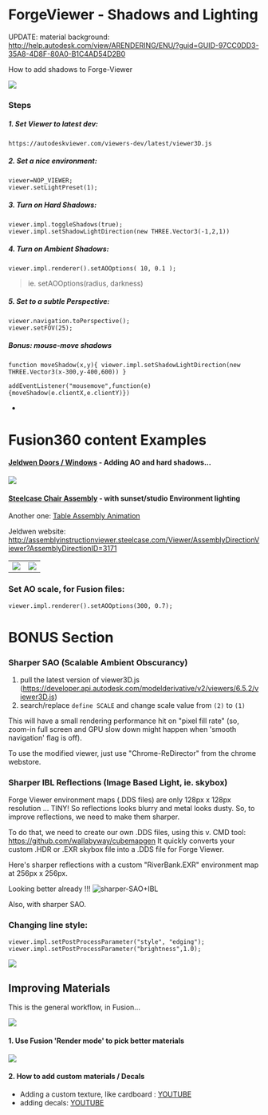 # ForgeViewer - Shadows and Lighting

UPDATE: material background: http://help.autodesk.com/view/ARENDERING/ENU/?guid=GUID-97CC0DD3-35A8-4D8F-80A0-B1C4AD54D2B0

How to add shadows to Forge-Viewer

<img src="docs/shadows.mov.gif">


### Steps

##### 1. Set Viewer to latest dev:
```
https://autodeskviewer.com/viewers-dev/latest/viewer3D.js
```


##### 2. Set a nice environment:

```
viewer=NOP_VIEWER;
viewer.setLightPreset(1);
```

##### 3. Turn on Hard Shadows:

```
viewer.impl.toggleShadows(true);
viewer.impl.setShadowLightDirection(new THREE.Vector3(-1,2,1))
```



##### 4. Turn on Ambient Shadows:

``` 
viewer.impl.renderer().setAOOptions( 10, 0.1 );
```

> ie. setAOOptions(radius, darkness)


##### 5. Set to a subtle Perspective:
```
viewer.navigation.toPerspective();
viewer.setFOV(25);
```

##### Bonus:  mouse-move shadows

```
function moveShadow(x,y){ viewer.impl.setShadowLightDirection(new THREE.Vector3(x-300,y-400,600)) }

addEventListener("mousemove",function(e){moveShadow(e.clientX,e.clientY)})
```

-


# Fusion360 content Examples


#### [Jeldwen Doors / Windows](https://youtu.be/lNlG00ZVUyI?t=4523) - Adding AO and hard shadows...

![](https://user-images.githubusercontent.com/440241/52377772-dc588c00-2a33-11e9-9a35-5e2d8539a361.png)


#### [Steelcase Chair Assembly](https://myhub.autodesk360.com/ue29c3308/g/shares/SH7f1edQT22b515c761e167f79f6b3132118?viewState=NoIgbgDAdAjCA0IDeAdEAXAngBwKZoC40ARXAZwEsBzAOzXjQEMyzd1C0AzAJl2%2B4DGANiEBaTgBYArAE5REgOyzRAIym4BogcIUwJahQGZGhtAF8QAXSA) - with sunset/studio Environment lighting

Another one: [Table Assembly Animation](http://assemblyinstructionviewer.steelcase.com/Viewer/AssemblyDirectionViewer?AssemblyDirectionID=13588)

Jeldwen website: http://assemblyinstructionviewer.steelcase.com/Viewer/AssemblyDirectionViewer?AssemblyDirectionID=3171

<table>
<td><img src="https://user-images.githubusercontent.com/440241/51944378-bc402180-23d0-11e9-9ee3-5a21c1a8647c.png"></td>
<td><img src="https://user-images.githubusercontent.com/440241/51944363-afbbc900-23d0-11e9-99a8-c4cca685e2f9.png"></td>
</table>


### Set AO scale, for Fusion files:

```
viewer.impl.renderer().setAOOptions(300, 0.7);
```


# BONUS Section

### Sharper SAO (Scalable Ambient Obscurancy)

1. pull the latest version of viewer3D.js (https://developer.api.autodesk.com/modelderivative/v2/viewers/6.5.2/viewer3D.js)
2. search/replace `define SCALE` and change scale value from `(2)` to `(1)` 

This will have a small rendering performance hit on "pixel fill rate" (so, zoom-in full screen and GPU slow down might happen when 'smooth navigation' flag is off).

To use the modified viewer, just use "Chrome-ReDirector" from the chrome webstore.


### Sharper IBL Reflections (Image Based Light, ie. skybox)
Forge Viewer environment maps (.DDS files) are only 128px x 128px resolution ... TINY!  So reflections looks blurry and metal looks dusty.
So, to improve reflections, we need to make them sharper.  

To do that, we need to create our own .DDS files, using this v. CMD tool: https://github.com/wallabyway/cubemapgen
It quickly converts your custom .HDR or .EXR skybox file into a .DDS file for Forge Viewer.

Here's sharper reflections with a custom "RiverBank.EXR" environment map at 256px x 256px.

Looking better already !!!
![sharper-SAO+IBL](https://user-images.githubusercontent.com/440241/54461156-071bbb80-4729-11e9-86b6-30b249b7f631.jpg)

Also, with sharper SAO.


### Changing line style:

```
viewer.impl.setPostProcessParameter("style", "edging");
viewer.impl.setPostProcessParameter("brightness",1.0);

```
![](https://user-images.githubusercontent.com/440241/51944553-340e4c00-23d1-11e9-9c5e-7c4eb9e34674.png)




## Improving Materials

This is the general workflow, in Fusion...

![](https://user-images.githubusercontent.com/440241/51944564-396b9680-23d1-11e9-9e5b-c94067b5b6f0.png)

#### 1. Use Fusion 'Render mode' to pick better materials 
![](https://user-images.githubusercontent.com/440241/51944571-3f617780-23d1-11e9-80dd-7e8dd0f1f54f.png)

#### 2. How to add custom materials / Decals

- Adding a custom texture, like cardboard : [YOUTUBE](https://www.youtube.com/watch?v=D9AS5rQhtPo)
- adding decals:  [YOUTUBE](https://www.youtube.com/watch?v=ASLb5BesBrg)

